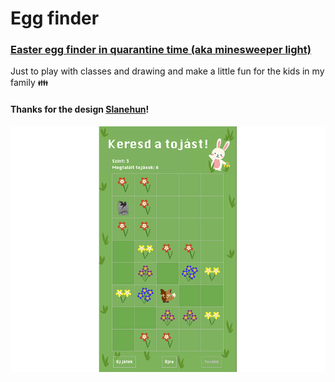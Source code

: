 # Egg finder

### [Easter egg finder in quarantine time (aka minesweeper light)](https://zimikri.github.io/egg-finder)

Just to play with classes and drawing and make a little fun for the kids in my family :family:

#### Thanks for the design [Slanehun](https://github.com/Slanehun)!


![Playground](/assets/images/egg-finder-cover.png)
